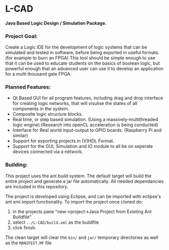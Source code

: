 # L-CAD
#### Java Based Logic Design / Simulation Package.

### Project Goal:
Create a Logic IDE for the development of logic systems that can be simulated and tested in software, before being exported in useful formats. (for example to burn an FPGA) 
This tool should be simple enough to use that it can be used to educate students on the basics of boolean logic, but powerful enough that an advanced user can use it to develop an application for a multi thousand gate FPGA.

### Planned Features:
* Qt Based GUI for all program features, including drag and drop interface for creating logic networks, that will visulise the states of all components in the system.
* Composite logic structure blocks. 
* Real time, or step based simulation. (Using a massively-multithreaded logic engine) (Research into openCL acceleration is being conducted)
* Interface for Real world input-output to GPIO boards. (Raspberry Pi and similar)
* Support for exporting projects in (V)HDL Format.
* Support for the GUI, Simulation and IO module to all be on seperate devices connected via a network.

### Building:
This project uses the ant build system. The default target will build the entire project and generate a jar file automatically. All needed dependancies are included in this repository. 

The project is developed using Eclipse, and can be imported with eclipse's ant xml import functionality. To import the project once cloned do:
 1. in the projects pane "new->project->Java Project from Existing Ant Buildfile"
 2. select `../L-CAD/build.xml` as the buildfile
 3. click finish.

The clean target will clear the `bin/` and `jar/` temporary directories as well as the `MANIFEST.MF` file
